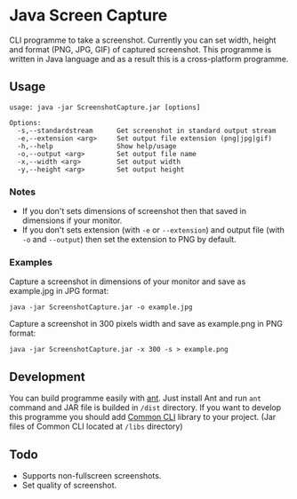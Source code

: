 # Java Screen Capture
CLI programme to take a screenshot.
Currently you can set width, height and format (PNG, JPG, GIF) of captured screenshot.
This programme is written in Java language and as a result this is a cross-platform programme.

## Usage
```
usage: java -jar ScreenshotCapture.jar [options]

Options:
  -s,--standardstream      Get screenshot in standard output stream
  -e,--extension <arg>     Set output file extension (png|jpg|gif)
  -h,--help                Show help/usage
  -o,--output <arg>        Set output file name
  -x,--width <arg>         Set output width
  -y,--height <arg>        Set output height
```

### Notes
- If you don't sets dimensions of screenshot then that saved in dimensions if your monitor.
- If you don't sets extension (with `-e` or `--extension`) and output file (with `-o` and `--output`) then set the extension to PNG by default.

### Examples
Capture a screenshot in dimensions of your monitor and save as example.jpg in JPG format:
```
java -jar ScreenshotCapture.jar -o example.jpg
```

Capture a screenshot in 300 pixels width and save as example.png in PNG format:
```
java -jar ScreenshotCapture.jar -x 300 -s > example.png
```

## Development
You can build programme easily with [ant](http://ant.apache.org/). Just install Ant and run `ant` command and JAR file is builded in `/dist` directory.
If you want to develop this programme you should add [Common CLI](http://commons.apache.org/proper/commons-cli/) library to your project. (Jar files of Common CLI located at `/libs` directory)

## Todo
- Supports non-fullscreen screenshots.
- Set quality of screenshot.